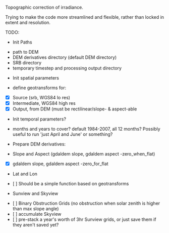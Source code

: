 Topographic correction of irradiance.

Trying to make the code more streamlined and flexible, rather than locked 
in extent and resolution.

TODO:
* Init Paths
 - path to DEM
 - DEM derivatives directory (default DEM directory)
 - SRB directory
 - temporary timestep and processing output directory

* Init spatial parameters 
 - define geotransforms for:
  + [x] Source (srb, WGS84 lo res)
  + [x] Intermediate, WGS84 high res
  + [x] Output, from DEM (must be rectilinear/slope- & aspect-able

* Init temporal parameters?
 - months and years to cover?  default 1984-2007, all 12 months? Possibly useful to run 'just April and June' or something?  

* Prepare DEM derivatives:
 - Slope and Aspect (gdaldem slope, gdaldem aspect -zero_when_flat)
  + [x] gdaldem slope, gdaldem aspect -zero_for_flat
 - Lat and Lon
  + [ ]  Should be a simple function based on geotransforms 
 - Sunview and Skyview 
  + [ ]  Binary Obstruction Grids (no obstruction when solar zenith is higher than max slope angle)
  + [ ]  accumulate Skyview
  + [ ]  pre-stack a year's worth of 3hr Sunview grids, or just save them if they aren't saved yet?